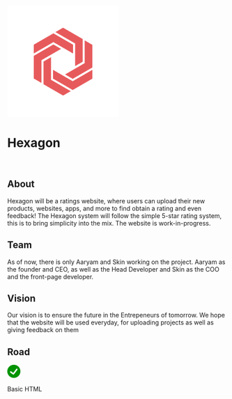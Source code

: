 <img src="Hexagon.png" alt="logo" height=256px width=256px>
<h1>Hexagon</h1>
<br>
<h2>About</h2>

<p>Hexagon will be a ratings website, where users can upload their new products, websites, apps, and more to find obtain a rating and even feedback! The Hexagon system will follow the simple 5-star rating system, this is to bring simplicity into the mix. The website is work-in-progress.</p>

<h2>Team</h2>

<p>As of now, there is only Aaryam and Skin working on the project. Aaryam as the founder and CEO, as well as the Head Developer and Skin as the COO and the front-page developer.</p>
  
<h2>Vision</h2>

<p>Our vision is to ensure the future in the Entrepeneurs of tomorrow. We hope that the website will be used everyday, for uploading projects as well as giving feedback on them</p>

<h2>Road</h2>

<img src="checkmark.png" height="30px" width="30px" right="60px"> <p                    >Basic HTML</p> 





